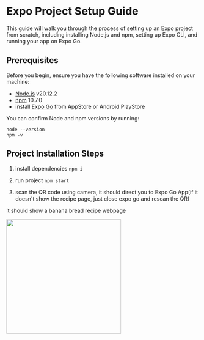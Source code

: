 ﻿# Expo Project Setup Guide

This guide will walk you through the process of setting up an Expo project from scratch, including installing Node.js and npm, setting up Expo CLI, and running your app on Expo Go.

## Prerequisites
Before you begin, ensure you have the following software installed on your machine:

- [Node.js](https://nodejs.org/en) v20.12.2
- [npm](https://www.npmjs.com/) 10.7.0
- install [Expo Go](https://expo.dev/go) from AppStore or Android PlayStore

You can confirm Node and npm versions by running:

```
node --version
npm -v
```

## Project Installation Steps

1. install dependencies `npm i`
2. run project `npm start`

3. scan the QR code using camera, it should direct you to Expo Go App(if it doesn't show the recipe page, just close expo go and rescan the QR)

it should show a banana bread recipe webpage

<img src="https://github.com/user-attachments/assets/f0ee85de-9081-4456-ad02-51fee318a063" width="300px">
